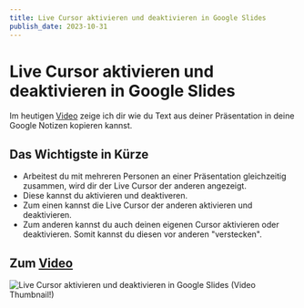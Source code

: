 ```yaml
---
title: Live Cursor aktivieren und deaktivieren in Google Slides
publish_date: 2023-10-31
---
```


# Live Cursor aktivieren und deaktivieren in Google Slides

Im heutigen [Video](https://youtu.be/iE1Z5CKj_sw) zeige ich dir wie du Text aus deiner Präsentation in deine Google Notizen kopieren kannst. 

## Das Wichtigste in Kürze

- Arbeitest du mit mehreren Personen an einer Präsentation gleichzeitig zusammen, wird dir der Live Cursor der anderen angezeigt.
- Diese kannst du aktivieren und deaktiveren.
- Zum einen kannst die Live Cursor der anderen aktivieren und deaktivieren.
- Zum anderen kannst du auch deinen eigenen Cursor aktivieren oder deaktivieren. Somit kannst du diesen vor anderen "verstecken".

## Zum [Video](https://youtu.be/iE1Z5CKj_sw)

![Live Cursor aktivieren und deaktivieren in Google Slides (Video Thumbnail!)](../thumbnails/Fertig530.jpg "Live Cursor aktivieren und deaktivieren in Google Slides (Video Thumbnail!)")